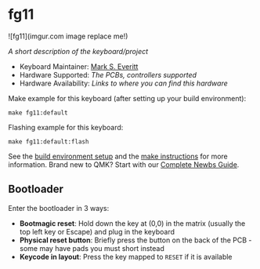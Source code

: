 # fg11

![fg11](imgur.com image replace me!)

*A short description of the keyboard/project*

* Keyboard Maintainer: [Mark S. Everitt](https://github.com/qubyte)
* Hardware Supported: *The PCBs, controllers supported*
* Hardware Availability: *Links to where you can find this hardware*

Make example for this keyboard (after setting up your build environment):

    make fg11:default

Flashing example for this keyboard:

    make fg11:default:flash

See the [build environment setup](https://docs.qmk.fm/#/getting_started_build_tools) and the [make instructions](https://docs.qmk.fm/#/getting_started_make_guide) for more information. Brand new to QMK? Start with our [Complete Newbs Guide](https://docs.qmk.fm/#/newbs).

## Bootloader

Enter the bootloader in 3 ways:

* **Bootmagic reset**: Hold down the key at (0,0) in the matrix (usually the top left key or Escape) and plug in the keyboard
* **Physical reset button**: Briefly press the button on the back of the PCB - some may have pads you must short instead
* **Keycode in layout**: Press the key mapped to `RESET` if it is available
